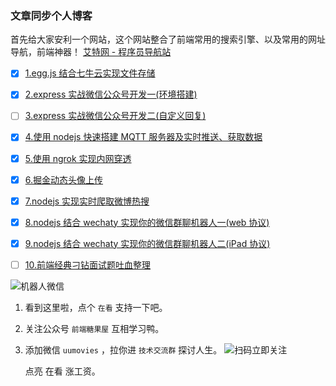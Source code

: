 ### 文章同步个人博客

首先给大家安利一个网站，这个网站整合了前端常用的搜索引擎、以及常用的网址导航，前端神器！ [艾特网 - 程序员导航站](https://iiter.cn)

- [x] [1.egg.js 结合七牛云实现文件存储](./eggjs/upload/upload.md)

- [x] [2.express 实战微信公众号开发一(环境搭建)](./express/express-mp-1.md)

- [ ] [3.express 实战微信公众号开发二(自定义回复)](./express/express-mp-2.md)

- [x] [4.使用 nodejs 快速搭建 MQTT 服务器及实时推送、获取数据](./mqtt/mqtt.md)

- [x] [5.使用 ngrok 实现内网穿透](./ngrok/ngrok.md)

- [x] [6.掘金动态头像上传](./juejin/掘金动态头像上传.md)

- [x] [7.nodejs 实现实时爬取微博热搜](./weibo-crawler/weibo-crawler.md)
- [x] [8.nodejs 结合 wechaty 实现你的微信群聊机器人一(web 协议)](./wechaty/wechaty-web.md)
- [x] [9.nodejs 结合 wechaty 实现你的微信群聊机器人二(iPad 协议)](./wechaty/wechaty-web.md)
- [ ] [10.前端经典刁钻面试题吐血整理](./mianshi/README.md)

![机器人微信](https://static.iiter.cn/robot-qrcode.png)

1. 看到这里啦，点个 `在看` 支持一下吧。
2. 关注公众号 `前端糖果屋` 互相学习鸭。
3. 添加微信 `uumovies` ，拉你进 `技术交流群` 探讨人生。
   ![扫码立即关注](https://static.iiter.cn/mp_footer.png)

   点亮 在看 涨工资。
